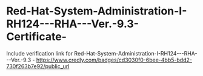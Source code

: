 # Red-Hat-System-Administration-I-RH124---RHA---Ver.-9.3-Certificate-
Include verification link for Red-Hat-System-Administration-I-RH124---RHA---Ver.-9.3 - https://www.credly.com/badges/cd3030f0-6bee-4bb5-bdd2-730f263b7e92/public_url
